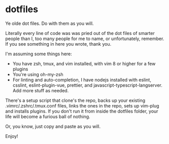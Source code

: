 # dotfiles

Ye olde dot files. Do with them as you will.

Literally every line of code was was pried out of the dot files of smarter people than I, too many people for me to name, or unfortunately, remember. If you see something in here you wrote, thank you.

I'm assuming some things here:

* You have zsh, tmux, and vim installed, with vim 8 or higher for a few plugins
* You're using oh-my-zsh
* For linting and auto-completion, I have nodejs installed with eslint, csslint, eslint-plugin-vue, prettier, and javascript-typescript-langserver. Add more stuff as needed.

There's a setup script that clone's the repo, backs up your existing .vimrc/.zshrc/.tmux.conf files, links the ones in the repo, sets up vim-plug and installs plugins. If you don't run it from inside the dotfiles folder, your life will become a furious ball of nothing.

Or, you know, just copy and paste as you will.

Enjoy!
